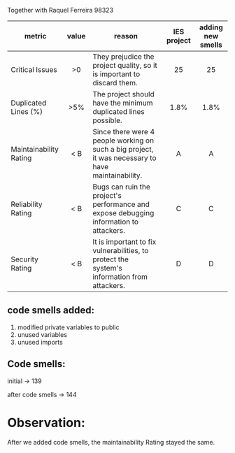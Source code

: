 Together with Raquel Ferreira 98323

| metric | value | reason | IES project | adding new smells |
|--------|:-------:|--------|:-------------:|:-------------------:|
| Critical Issues | >0 | They prejudice the project quality, so it is important to discard them. | 25 | 25 |
| Duplicated Lines (%) | >5% | The project should have the minimum duplicated lines possible. | 1.8% | 1.8% |
| Maintainability Rating | < B | Since there were 4 people working on such a big project, it was necessary to have maintainability. | A | A |
| Reliability Rating | < B | Bugs can ruin the project's performance and expose debugging information to attackers. | C | C |
| Security Rating | < B | It is important to fix vulnerabilities, to protect the system's information from attackers. | D | D |

## code smells added:
1. modified private variables to public
2. unused variables
3. unused imports

## Code smells: 
initial -> 139

after code smells -> 144

# Observation:
After we added code smells, the maintainability Rating stayed the same.

